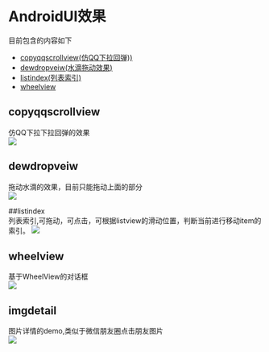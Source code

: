# AndroidUI效果
  目前包含的内容如下
  - [copyqqscrollview(仿QQ下拉回弹))](#copyqqscrollview)
  - [dewdropveiw(水滴拖动效果)](#dewdropveiw)
  - [listindex(列表索引)](#listindex)
  - [wheelview](#wheelview)
  
  

## copyqqscrollview
 仿QQ下拉下拉回弹的效果<br/>
![](https://raw.githubusercontent.com/Waylenwang/AndroidUI_Waylen/master/screenpic/cppyQQScrollView.gif)

## dewdropveiw 
 拖动水滴的效果，目前只能拖动上面的部分<br/>
![](https://raw.githubusercontent.com/Waylenwang/AndroidUI_Waylen/master/screenpic/dewdropview.gif)

##listindex<br/>
 列表索引,可拖动，可点击，可根据listview的滑动位置，判断当前进行移动item的索引。
![](https://raw.githubusercontent.com/Waylenwang/AndroidUI_Waylen/master/screenpic/indexView.gif)

## wheelview
 基于WheelView的对话框<br/>
![](https://raw.githubusercontent.com/Waylenwang/AndroidUI_Waylen/master/screenpic/wheelview.gif)

## imgdetail
图片详情的demo,类似于微信朋友圈点击朋友图片<br/>
![](https://github.com/waylen505/Au/blob/master/imgdetail/screen/screen.gif)<br/>


